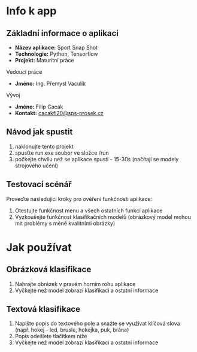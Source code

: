 # Info k app

## Základní informace o aplikaci

- **Název aplikace:** Sport Snap Shot
- **Technologie:** Python, Tensorflow
- **Projekt:** Maturitní práce

Vedoucí práce
- **Jméno:** Ing. Přemysl Vaculík

Vývoj
- **Jméno:**  Filip Cacák
- **Kontakt:** cacakfi20@sps-prosek.cz
  
## Návod jak spustit  
1. naklonujte tento projekt  
2. spusťte run.exe soubor ve složce /run
3. počkejte chvílu než se aplikace spustí - 15-30s (načítají se modely strojového učení)

## Testovací scénář
Proveďte následující kroky pro ověření funkčnosti aplikace:
1. Otestujte funkčnost menu a všech ostatních funkcí aplikace
2. Vyzkoušejte funkčnost klasifikačních modelů (obrázkový model mohou mít problémy s méně kvalitními obrázky)

# Jak používat

## Obrázková klasifikace
1. Nahrajte obrázek v pravém horním rohu aplikace
2. Vyčkejte než model zobrazí klasifikaci a ostatní informace
## Textová klasifikace
1. Napište popis do textového pole a snažte se využívat klíčová slova (např. hokej - led, brusle, hokejka, puk, brána)
2. Popis odešlete tlačítkem níže
3. Vyčkejte než model zobrazí klasifikaci a ostatní informace

